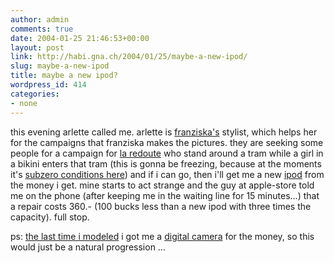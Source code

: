 ```yaml
---
author: admin
comments: true
date: 2004-01-25 21:46:53+00:00
layout: post
link: http://habi.gna.ch/2004/01/25/maybe-a-new-ipod/
slug: maybe-a-new-ipod
title: maybe a new ipod?
wordpress_id: 414
categories:
- none
---
```


this evening arlette called me.
arlette is [franziska's](http://www.foto-ff.com/) stylist, which helps her for the campaigns that franziska makes the pictures.
they are seeking some people for a campaign for [la redoute](http://www.laredoute.ch/redoutech/sBoutique) who stand around a tram while a girl in a bikini enters that tram (this is gonna be freezing, because at the moments it's [subzero conditions here](http://www.meteoschweiz.ch/de/Prognosen/Vorhersagen/IndexVorhersagen.shtml))
and if i can go, then i'll get me a new [ipod](http://www.apple.com/ipod/) from the money i get. mine starts to act strange and the guy at apple-store told me on the phone (after keeping me in the waiting line for 15 minutes...) that a repair costs 360.- (100 bucks less than a new ipod with three times the capacity). full stop.

ps: [the last time i modeled](http://habi.gna.ch/pics/CH-Fleisch/) i got me a [digital camera](http://www.google.com/search?q=dsc-p9&ie=UTF-8&oe=UTF-8) for the money, so this would just be a natural progression ...
